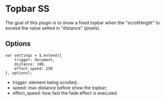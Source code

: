 # Topbar SS

The goal of this plugin is to show a fixed topbar when the "scrollHeight" to exceed the value setted in "distance" (pixels).

## Options

```
var settings = $.extend({
    trigger: document,
    distance: 100,
	effect_speed: 250
}, options);
```

* trigger: element being scrolled;
* speed: max distance before show the topbar;
* effect_speed: how fast the fade effect is executed.